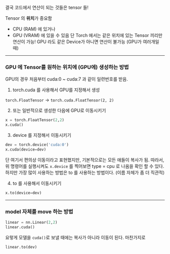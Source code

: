 

결국 코드에서 연산이 되는 것들은 tensor 들!

Tensor 의 **위치**가 중요함 
- CPU (RAM) 에 있거나
- GPU (VRAM) 에 있을 수 있음
단 Torch 에서는 같은 위치에 있는 Tensor 끼리만 연산이 가능! GPU 라도 같은 Device가 아니면 연산이 불가능 (GPU가 여러개일 때)


----

### GPU 에 Tensor를  원하는 위치에 (GPU에) 생성하는 방법


GPU의 경우 처음부터 cuda:0 ~ cuda:7 과 같이 일련번호를 받음.

1) torch.cuda 를 사용해서 GPU를 지정해서 생성

`torch.FloatTensor` -> `torch.cuda.FloatTensor(2, 2)`


2) 또는 일반적으로 생성한 다음에 GPU로 이동시키기

```python
x = torch.FloatTensor(2,2)
x.cuda()
```

3) device 를 지정해서 이동시키기

``` python
dev = torch.device('cuda:0')
x.cuda(device=dev)
```

단 여기서 편의상 이동이라고 표현했지만, 기본적으로는 모든 애들이 복사가 됨.
따라서, 위 명령어를 실행시켜도 `x.device` 를 찍어보면 type = cpu 로 나옴을 확인 할 수 있다. 하지만 가장 많이 사용하는 방법은 to 를 사용하는 방법이다. (이름 자체가 좀 더 직관적)


4) to 를 사용해서 이동시키기

```python
x.to(device=dev)
```



---- 


### model 자체를 move 하는 방법


```python
linear = nn.Linear(2,2)
linear.cuda()
```

요렇게 모델을 `cuda()`로 보낼 때에는 복사가 아니라 이동이 된다.  마찬가지로

```python
linear.to(dev)
```
